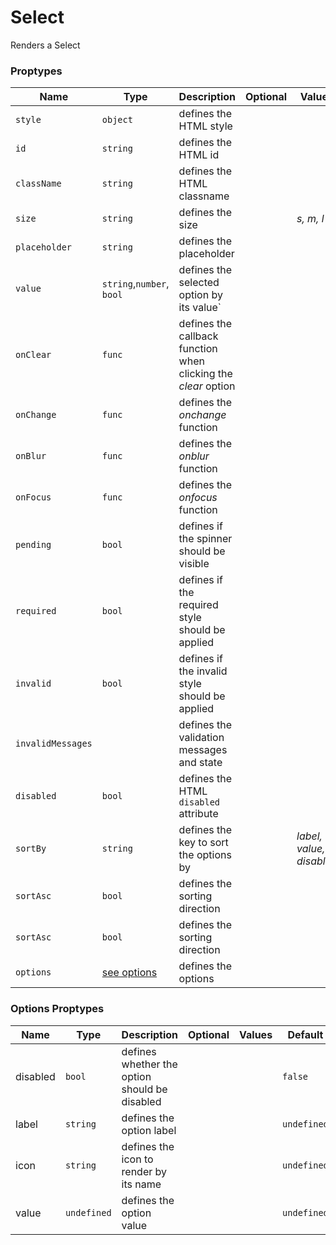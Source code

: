 # Select 

Renders a Select

### Proptypes

|        Name       |               Type               |                          Description                           | Optional |          Values          |   Default   |
|-------------------|----------------------------------|----------------------------------------------------------------|----------|--------------------------|-------------|
| `style`           | `object`                         | defines the HTML style                                         |          |                          | `{}`        |
| `id`              | `string`                         | defines the HTML id                                            |          |                          | `undefined` |
| `className`       | `string`                         | defines the HTML classname                                     |          |                          | `undefined` |
| `size`            | `string`                         | defines the size                                               |          | _s, m, l_                | `'l'`       |
| `placeholder`     | `string`                         | defines the placeholder                                        |          |                          | `undefined` |
| `value`           | `string`,`number`, `bool`        | defines the selected option by its value`                      |          |                          | `undefined` |
| `onClear`         | `func`                           | defines the callback function when clicking the _clear_ option |          |                          | `undefined` |
| `onChange`        | `func`                           | defines the _onchange_ function                                |          |                          | `undefined` |
| `onBlur`          | `func`                           | defines the _onblur_ function                                  |          |                          | `undefined` |
| `onFocus`         | `func`                           | defines the _onfocus_ function                                 |          |                          | `undefined` |
| `pending`         | `bool`                           | defines if the spinner should be visible                       |          |                          | `false`     |
| `required`        | `bool`                           | defines if the required style should be applied                |          |                          | `false`     |
| `invalid`         | `bool`                           | defines if the invalid style should be applied                 |          |                          | `false`     |
| `invalidMessages` | []()                             | defines the validation messages and state                      |          |                          | `[]`        |
| `disabled`        | `bool`                           | defines the HTML `disabled` attribute                          |          |                          | `false`     |
| `sortBy`          | `string`                         | defines the key to sort the options by                         |          | _label, value, disabled_ | `undefined` |
| `sortAsc`         | `bool`                           | defines the sorting direction                                  |          |                          | `undefined` |
| `sortAsc`         | `bool`                           | defines the sorting direction                                  |          |                          | `undefined` |
| `options`         | [see options](#options-proptypes) | defines the options                                            |          |                          | `undefined` |

### Options Proptypes

|   Name   |     Type    |                  Description                  | Optional | Values |   Default   |
|----------|-------------|-----------------------------------------------|----------|--------|-------------|
| disabled | `bool`      | defines whether the option should be disabled |          |        | `false`     |
| label    | `string`    | defines the option label                      |          |        | `undefined` |
| icon     | `string`    | defines the icon to render by its name        |          |        | `undefined` |
| value    | `undefined` | defines the option value                      |          |        | `undefined` |
